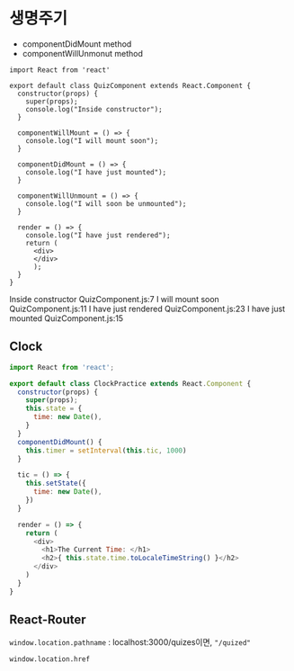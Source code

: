 # 생명주기

* componentDidMount method
* componentWillUnmonut method

```
import React from 'react'

export default class QuizComponent extends React.Component {
  constructor(props) {
    super(props);
    console.log("Inside constructor");
  }

  componentWillMount = () => {
    console.log("I will mount soon");
  }

  componentDidMount = () => {
    console.log("I have just mounted");
  }

  componentWillUnmount = () => {
    console.log("I will soon be unmounted");
  }

  render = () => {
    console.log("I have just rendered");
    return (
      <div>
      </div>
      );
  }
}
```

Inside constructor       QuizComponent.js:7
I will mount soon        QuizComponent.js:11
I have just rendered     QuizComponent.js:23
I have just mounted      QuizComponent.js:15


## Clock

```js
import React from 'react';

export default class ClockPractice extends React.Component {
  constructor(props) {
    super(props);
    this.state = {
      time: new Date(),
    }
  }
  componentDidMount() {
    this.timer = setInterval(this.tic, 1000)
  }

  tic = () => {
    this.setState({
      time: new Date(),
    })
  }

  render = () => {
    return (
      <div>
        <h1>The Current Time: </h1>
        <h2>{ this.state.time.toLocaleTimeString() }</h2>
      </div>
    )
  }
}
```

## React-Router

`window.location.pathname`
: localhost:3000/quizes이면, `"/quized"`  

`window.location.href`

